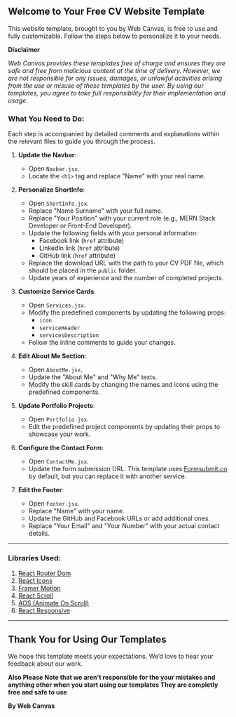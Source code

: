 ## Welcome to Your Free CV Website Template

This website template, brought to you by Web Canvas, is free to use and fully customizable. Follow the steps below to personalize it to your needs.

**Disclaimer**

*Web Canvas provides these templates free of charge and ensures they are safe and free from malicious content at the time of delivery. However, we are not responsible for any issues, damages, or unlawful activities arising from the use or misuse of these templates by the user. By using our templates, you agree to take full responsibility for their implementation and usage.*

### What You Need to Do:

Each step is accompanied by detailed comments and explanations within the relevant files to guide you through the process.

1. **Update the Navbar**:

   - Open `Navbar.jsx`.
   - Locate the `<h1>` tag and replace "Name" with your real name.

2. **Personalize ShortInfo**:

   - Open `ShortInfo.jsx`.
   - Replace "Name Surname" with your full name.
   - Replace "Your Position" with your current role (e.g., MERN Stack Developer or Front-End Developer).
   - Update the following fields with your personal information:
     - Facebook link (`href` attribute)
     - LinkedIn link (`href` attribute)
     - GitHub link (`href` attribute)
   - Replace the download URL with the path to your CV PDF file, which should be placed in the `public` folder.
   - Update years of experience and the number of completed projects.

3. **Customize Service Cards**:

   - Open `Services.jsx`.
   - Modify the predefined components by updating the following props:
     - `icon`
     - `serviceHeader`
     - `servicesDescription`
   - Follow the inline comments to guide your changes.

4. **Edit About Me Section**:

   - Open `AboutMe.jsx`.
   - Update the "About Me" and "Why Me" texts.
   - Modify the skill cards by changing the names and icons using the predefined components.

5. **Update Portfolio Projects**:

   - Open `Portfolio.jsx`.
   - Edit the predefined project components by updating their props to showcase your work.

6. **Configure the Contact Form**:

   - Open `ContactMe.jsx`.
   - Update the form submission URL. This template uses [Formsubmit.co](https://formsubmit.co/) by default, but you can replace it with another service.

7. **Edit the Footer**:
   - Open `Footer.jsx`.
   - Replace "Name" with your name.
   - Update the GitHub and Facebook URLs or add additional ones.
   - Replace "Your Email" and "Your Number" with your actual contact details.

---

### Libraries Used:

1. [React Router Dom](https://reactrouter.com/)
2. [React Icons](https://react-icons.github.io/react-icons/)
3. [Framer Motion](https://www.framer.com/motion/)
4. [React Scroll](https://github.com/fisshy/react-scroll)
5. [AOS (Animate On Scroll)](https://michalsnik.github.io/aos/)
6. [React Responsive](https://github.com/contra/react-responsive)

---

## Thank You for Using Our Templates

We hope this template meets your expectations. We’d love to hear your feedback about our work.

**Also Please Note that we aren't responsible for the your mistakes and anything other when you start using our templates**
**They are completly free and safe to use**

**By Web Canvas**
